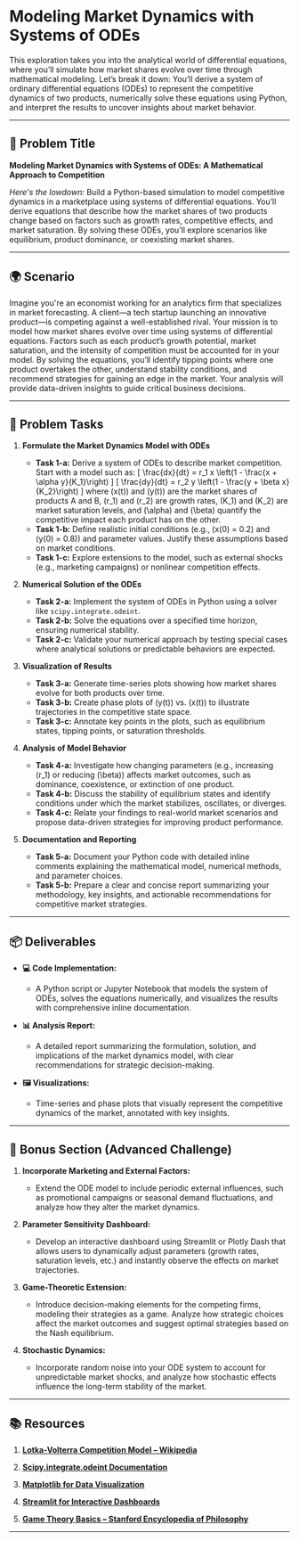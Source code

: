 # Modeling Market Dynamics with Systems of ODEs

This exploration takes you into the analytical world of differential equations, where you’ll simulate how market shares evolve over time through mathematical modeling. Let’s break it down: You’ll derive a system of ordinary differential equations (ODEs) to represent the competitive dynamics of two products, numerically solve these equations using Python, and interpret the results to uncover insights about market behavior.

---

## 📝 Problem Title

**Modeling Market Dynamics with Systems of ODEs: A Mathematical Approach to Competition**

*Here's the lowdown:*
Build a Python-based simulation to model competitive dynamics in a marketplace using systems of differential equations. You’ll derive equations that describe how the market shares of two products change based on factors such as growth rates, competitive effects, and market saturation. By solving these ODEs, you’ll explore scenarios like equilibrium, product dominance, or coexisting market shares.

---

## 🌍 Scenario

Imagine you're an economist working for an analytics firm that specializes in market forecasting. A client—a tech startup launching an innovative product—is competing against a well-established rival. Your mission is to model how market shares evolve over time using systems of differential equations. Factors such as each product’s growth potential, market saturation, and the intensity of competition must be accounted for in your model. By solving the equations, you’ll identify tipping points where one product overtakes the other, understand stability conditions, and recommend strategies for gaining an edge in the market. Your analysis will provide data-driven insights to guide critical business decisions.

---

## 🔧 Problem Tasks

1. **Formulate the Market Dynamics Model with ODEs**
   - **Task 1-a:** Derive a system of ODEs to describe market competition. Start with a model such as:
     \[
     \frac{dx}{dt} = r_1 x \left(1 - \frac{x + \alpha y}{K_1}\right)
     \]
     \[
     \frac{dy}{dt} = r_2 y \left(1 - \frac{y + \beta x}{K_2}\right)
     \]
     where \(x(t)\) and \(y(t)\) are the market shares of products A and B, \(r_1\) and \(r_2\) are growth rates, \(K_1\) and \(K_2\) are market saturation levels, and \(\alpha\) and \(\beta\) quantify the competitive impact each product has on the other.  
   - **Task 1-b:** Define realistic initial conditions (e.g., \(x(0) = 0.2\) and \(y(0) = 0.8\)) and parameter values. Justify these assumptions based on market conditions.  
   - **Task 1-c:** Explore extensions to the model, such as external shocks (e.g., marketing campaigns) or nonlinear competition effects.

2. **Numerical Solution of the ODEs**
   - **Task 2-a:** Implement the system of ODEs in Python using a solver like `scipy.integrate.odeint`.  
   - **Task 2-b:** Solve the equations over a specified time horizon, ensuring numerical stability.  
   - **Task 2-c:** Validate your numerical approach by testing special cases where analytical solutions or predictable behaviors are expected.

3. **Visualization of Results**
   - **Task 3-a:** Generate time-series plots showing how market shares evolve for both products over time.  
   - **Task 3-b:** Create phase plots of \(y(t)\) vs. \(x(t)\) to illustrate trajectories in the competitive state space.  
   - **Task 3-c:** Annotate key points in the plots, such as equilibrium states, tipping points, or saturation thresholds.

4. **Analysis of Model Behavior**
   - **Task 4-a:** Investigate how changing parameters (e.g., increasing \(r_1\) or reducing \(\beta\)) affects market outcomes, such as dominance, coexistence, or extinction of one product.  
   - **Task 4-b:** Discuss the stability of equilibrium states and identify conditions under which the market stabilizes, oscillates, or diverges.  
   - **Task 4-c:** Relate your findings to real-world market scenarios and propose data-driven strategies for improving product performance.

5. **Documentation and Reporting**
   - **Task 5-a:** Document your Python code with detailed inline comments explaining the mathematical model, numerical methods, and parameter choices.  
   - **Task 5-b:** Prepare a clear and concise report summarizing your methodology, key insights, and actionable recommendations for competitive market strategies.

---

## 📦 Deliverables

- **💻 Code Implementation:**
  - A Python script or Jupyter Notebook that models the system of ODEs, solves the equations numerically, and visualizes the results with comprehensive inline documentation.

- **📊 Analysis Report:**
  - A detailed report summarizing the formulation, solution, and implications of the market dynamics model, with clear recommendations for strategic decision-making.

- **🖼️ Visualizations:**
  - Time-series and phase plots that visually represent the competitive dynamics of the market, annotated with key insights.

---

## 🎁 Bonus Section (Advanced Challenge)

1. **Incorporate Marketing and External Factors:**
   - Extend the ODE model to include periodic external influences, such as promotional campaigns or seasonal demand fluctuations, and analyze how they alter the market dynamics.

2. **Parameter Sensitivity Dashboard:**
   - Develop an interactive dashboard using Streamlit or Plotly Dash that allows users to dynamically adjust parameters (growth rates, saturation levels, etc.) and instantly observe the effects on market trajectories.

3. **Game-Theoretic Extension:**
   - Introduce decision-making elements for the competing firms, modeling their strategies as a game. Analyze how strategic choices affect the market outcomes and suggest optimal strategies based on the Nash equilibrium.

4. **Stochastic Dynamics:**
   - Incorporate random noise into your ODE system to account for unpredictable market shocks, and analyze how stochastic effects influence the long-term stability of the market.

---

## 📚 Resources

1. **[Lotka-Volterra Competition Model – Wikipedia](https://en.wikipedia.org/wiki/Lotka–Volterra_equations)**

2. **[Scipy.integrate.odeint Documentation](https://docs.scipy.org/doc/scipy/reference/generated/scipy.integrate.odeint.html)**

3. **[Matplotlib for Data Visualization](https://matplotlib.org/)**

4. **[Streamlit for Interactive Dashboards](https://streamlit.io/)**

5. **[Game Theory Basics – Stanford Encyclopedia of Philosophy](https://plato.stanford.edu/entries/game-theory/)**

---
